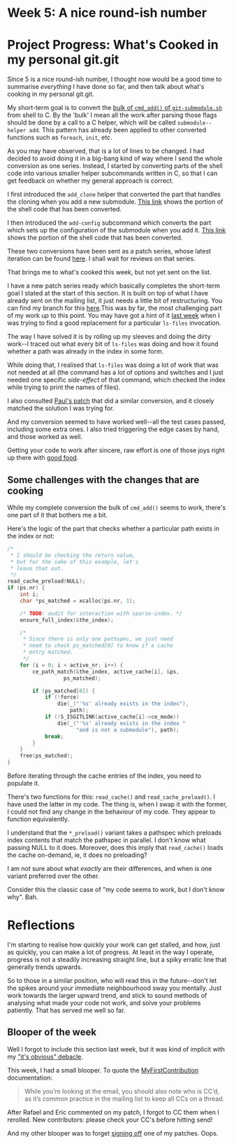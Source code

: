 # Week 5: A nice round-ish number

# Project Progress: What's Cooked in my personal git.git

Since 5 is a nice round-ish number, I thought now would be a good time to summarise *everything* I have done so far, and then talk about what's cooking in my personal git.git.

My short-term goal is to convert the [bulk of `cmd_add()` of `git-submodule.sh`](https://github.com/tfidfwastaken/git/blob/master/git-submodule.sh#L89-L308) from shell to C. By the 'bulk' I mean all the work after parsing those flags should be done by a call to a C helper, which will be called `submodule--helper add`. This pattern has already been applied to other converted functions such as `foreach`, `init`, etc.

As you may have observed, that is a lot of lines to be changed. I had decided to avoid doing it in a big-bang kind of way where I send the whole conversion as one series. Instead, I started by converting parts of the shell code into various smaller helper subcommands written in C, so that I can get feedback on whether my general approach is correct.

I first introduced the `add_clone` helper that converted the part that handles the cloning when you add a new submodule. [This link](https://github.com/tfidfwastaken/git/commit/944a07ff33d74c4357a467f6acafe4abae905b74#diff-6471df7489a7698cb8d1be613dba970edbc6c5460b296c7e256c809beecb8cfd) shows the portion of the shell code that has been converted.

I then introduced the `add-config` subcommand which converts the part which sets up the configuration of the submodule when you add it. [This link](https://github.com/tfidfwastaken/git/commit/383f0b6217dc9aa1e04554e11f5d90c73169795e#diff-6471df7489a7698cb8d1be613dba970edbc6c5460b296c7e256c809beecb8cfd) shows the portion of the shell code that has been converted.

These two conversions have been sent as a patch series, whose latest iteration can be found [here](https://lore.kernel.org/git/20210615145745.33382-1-raykar.ath@gmail.com/). I shall wait for reviews on that series.

That brings me to what's cooked this week, but not yet sent on the list.

I have a new patch series ready which basically completes the short-term goal I stated at the start of this section. It is built on top of what I have already sent on the mailing list, it just needs a little bit of restructuring. You can find my branch for this [here](https://github.com/tfidfwastaken/git/commits/submodule-helper-add).This was by far, the most challenging part of my work up to this point. You may have got a hint of it [last week](week4.md) when I was trying to find a good replacement for a particular `ls-files` invocation.

The way I have solved it is by rolling up my sleeves and doing the dirty work--I traced out what every bit of `ls-files` was doing and how it found whether a path was already in the index in some form.

While doing that, I realised that `ls-files` was doing a lot of work that was not needed at all (the command has a lot of options and switches and I just needed one specific *side-effect* of that command, which checked the index while trying to print the names of files).

I also consulted [Paul's patch](https://github.com/git/git/commit/d553f538b8#diff-c919215a006bdf88661fad082403f9242aae66dece60ec3463d2cc573ba6383cR1265-R1286) that did a similar conversion, and it closely matched the solution I was trying for.

And my conversion seemed to have worked well--all the test cases passed, including some extra ones. I also tried triggering the edge cases by hand, and those worked as well.

Getting your code to work after sincere, raw effort is one of those joys right up there with [good food](https://upload.wikimedia.org/wikipedia/commons/3/35/Biryani_Home.jpg).

## Some challenges with the changes that are cooking

While my complete conversion the bulk of `cmd_add()` seems to work, there's one part of it that bothers me a bit.

Here's the logic of the part that checks whether a particular path exists in the index or not:
```c
/*
 * I should be checking the return value,
 * but for the sake of this example, let's
 * leave that out.
 */
read_cache_preload(NULL);
if (ps.nr) {
	int i;
	char *ps_matched = xcalloc(ps.nr, 1);

	/* TODO: audit for interaction with sparse-index. */
	ensure_full_index(&the_index);

	/*
	 * Since there is only one pathspec, we just need
	 * need to check ps_matched[0] to know if a cache
	 * entry matched.
	 */
	for (i = 0; i < active_nr; i++) {
		ce_path_match(&the_index, active_cache[i], &ps,
			      ps_matched);

		if (ps_matched[0]) {
			if (!force)
				die(_("'%s' already exists in the index"),
				    path);
			if (!S_ISGITLINK(active_cache[i]->ce_mode))
				die(_("'%s' already exists in the index "
				      "and is not a submodule"), path);
			break;
		}
	}
	free(ps_matched);
}
```

Before iterating through the cache entries of the index, you need to populate it.

There's two functions for this: `read_cache()` and `read_cache_preload()`. I have used the latter in my code. The thing is, when I swap it with the former, I could not find any change in the behaviour of my code. They appear to function equivalently.

I understand that the `*_preload()` variant takes a pathspec which preloads index contents that match the pathspec in parallel. I don't know what passing NULL to it does. Moreover, does this imply that `read_cache()` loads the cache on-demand, ie, it does no preloading?

I am not sure about what *exactly* are their differences, and when is one variant preferred over the other.

Consider this the classic case of "my code seems to work, but I don't know why". Bah.

# Reflections

I'm starting to realise how quickly your work can get stalled, and how, just as quickly, you can make a lot of progress. At least in the way I operate, progress is not a steadily increasing straight line, but a spiky erratic line that generally trends upwards.

So to those in a similar position, who will read this in the future--don't let the spikes around your immediate neighbourhood sway you mentally. Just work towards the larger upward trend, and stick to sound methods of analysing what made your code not work, and solve your problems patiently. That has served me well so far.

## Blooper of the week

Well I forgot to include this section last week, but it was kind of implicit with my ["it's obvious" debacle](http://atharvaraykar.me/gitnotes/week4#on-obviousness).

This week, I had a small blooper. To quote the [MyFirstContribution](https://git-scm.com/docs/MyFirstContribution) documentation:

> While you’re looking at the email, you should also note who is CC’d, as it’s common practice in the mailing list to keep all CCs on a thread.

After Rafael and Eric commented on my patch, I forgot to CC them when I rerolled. New contributors: please check your CC's before hitting send!

And my other blooper was to forget [signing off](https://git-scm.com/docs/SubmittingPatches#sign-off) one of my patches. Oops.
